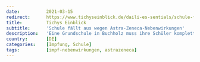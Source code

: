 ```yaml
---
date:          2021-03-15
redirect:      https://www.tichyseinblick.de/daili-es-sentials/schule-faellt-aus-wegen-astra-zeneca-nebenwirkungen/
title:         Tichys Einblick
subtitle:      'Schule fällt aus wegen Astra-Zeneca-Nebenwirkungen'
description:   'Eine Grundschule in Buchholz muss ihre Schüler komplett beurlauben, weil das Lehrerkollegium nach der Impfung mit dem Astra-Zeneca-Stoff ausfällt.'
country:       [DE]
categories:    [Impfung, Schule]
tags:          [impf-nebenwirkungen, astrazeneca]
---
```

